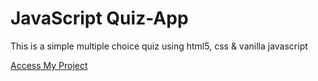 # JavaScript Quiz-App
 This is a simple multiple choice quiz using html5, css & vanilla javascript


[Access My Project](https://jelsonjay.github.io/quiz-app/)
